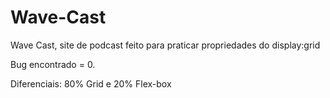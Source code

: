 # Wave-Cast
Wave Cast, site de podcast feito para praticar propriedades do display:grid

Bug encontrado = 0.

Diferenciais: 80% Grid e 20% Flex-box
